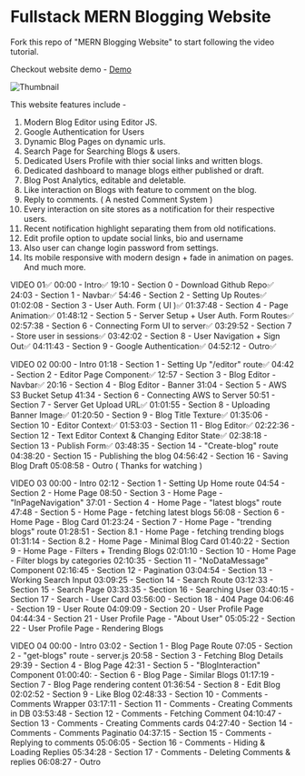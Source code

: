 # Fullstack MERN Blogging Website

Fork this repo of "MERN Blogging Website" to start following the video tutorial.

Checkout website demo - [Demo](https://youtu.be/J7BGuuuvDDk)

![Thumbnail](https://c10.patreonusercontent.com/4/patreon-media/p/post/90122909/dd5363bd03fb4a6c8fcd5d15df98e6bf/eyJ3Ijo4MjB9/1.png?token-time=1697414400&token-hash=BZ-Mzp19WnBLcCFB8LmJFDw98mpnCRGcOCt_T615miY%3D)

This website features include -

1. Modern Blog Editor using Editor JS.
2. Google Authentication for Users
3. Dynamic Blog Pages on dynamic urls.
4. Search Page for Searching Blogs & users.
5. Dedicated Users Profile with thier social links and written blogs.
6. Dedicated dashboard to manage blogs either published or draft.
7. Blog Post Analytics, editable and deletable.
8. Like interaction on Blogs with feature to comment on the blog.
9. Reply to comments. ( A nested Comment System )
10. Every interaction on site stores as a notification for their respective users.
11. Recent notification highlight separating them from old notifications.
12. Edit profile option to update social links, bio and username
13. Also user can change login password from settings.
14. Its mobile responsive with modern design + fade in animation on pages.
    And much more.

VIDEO 01✅
00:00 - Intro✅
19:10 - Section 0 - Download Github Repo✅
24:03 - Section 1 - Navbar✅
54:46 - Section 2 - Setting Up Routes✅
01:02:08 - Section 3 - User Auth. Form ( UI )✅
01:37:48 - Section 4 - Page Animation✅
01:48:12 - Section 5 - Server Setup + User Auth. Form Routes✅
02:57:38 - Section 6 - Connecting Form UI to server✅
03:29:52 - Section 7 - Store user in sessions✅
03:42:02 - Section 8 - User Navigation + Sign Out✅
04:11:43 - Section 9 - Google Authentication✅
04:52:12 - Outro✅

VIDEO 02
00:00 - Intro
01:18 - Section 1 - Setting Up "/editor" route✅
04:42 - Section 2 - Editor Page Component✅
12:57 - Section 3 - Blog Editor - Navbar✅
20:16 - Section 4 - Blog Editor - Banner
31:04 - Section 5 - AWS S3 Bucket Setup
41:34 - Section 6 - Connecting AWS to Server
50:51 - Section 7 - Server Get Upload URL✅
01:01:55 - Section 8 - Uploading Banner Image✅
01:20:50 - Section 9 - Blog Title Texture✅
01:35:06 - Section 10 - Editor Context✅
01:53:03 - Section 11 - Blog Editor✅
02:22:36 - Section 12 - Text Editor Context & Changing Editor State✅
02:38:18 - Section 13 - Publish Form✅
03:48:35 - Section 14 - "Create-blog" route
04:38:20 - Section 15 - Publishing the blog
04:56:42 - Section 16 - Saving Blog Draft
05:08:58 - Outro ( Thanks for watching )

VIDEO 03
00:00 - Intro
02:12 - Section 1 - Setting Up Home route
04:54 - Section 2 - Home Page
08:50 - Section 3 - Home Page - "InPageNavigation"
37:01 - Section 4 - Home Page - "latest blogs" route
47:48 - Section 5 - Home Page - fetching latest blogs
56:08 - Section 6 - Home Page - Blog Card
01:23:24 - Section 7 - Home Page - "trending blogs" route
01:28:51 - Section 8.1 - Home Page - fetching trending blogs
01:31:14 - Section 8.2 - Home Page - Minimal Blog Card
01:40:22 - Section 9 - Home Page - Filters + Trending Blogs
02:01:10 - Section 10 - Home Page - Filter blogs by categories
02:10:35 - Section 11 - "NoDataMessage" Component
02:16:45 - Section 12 - Pagination
03:04:54 - Section 13 - Working Search Input
03:09:25 - Section 14 - Search Route
03:12:33 - Section 15 - Search Page
03:33:35 - Section 16 - Searching User
03:40:15 - Section 17 - Search - User Card
03:56:00 - Section 18 - 404 Page
04:06:46 - Section 19 - User Route
04:09:09 - Section 20 - User Profile Page
04:44:34 - Section 21 - User Profile Page - "About User"
05:05:22 - Section 22 - User Profile Page - Rendering Blogs

VIDEO 04
00:00 - Intro
03:02 - Section 1 - Blog Page Route
07:05 - Section 2 - "get-blogs" route - server.js
20:58 - Section 3 - Fetching Blog Details
29:39 - Section 4 - Blog Page
42:31 - Section 5 - "BlogInteraction" Component
01:00:40: - Section 6 - Blog Page - Similar Blogs
01:17:19 - Section 7 - Blog Page rendering content
01:36:54 - Section 8 - Edit Blog
02:02:52 - Section 9 - Like Blog
02:48:33 - Section 10 - Comments - Comments Wrapper
03:17:11 - Section 11 - Comments - Creating Comments in DB
03:53:48 - Section 12 - Comments - Fetching Comment
04:10:47 - Section 13 - Comments - Creating Comments cards
04:27:40 - Section 14 - Comments - Comments Paginatio
04:37:15 - Section 15 - Comments - Replying to comments
05:06:05 - Section 16 - Comments - Hiding & Loading Replies
05:34:28 - Section 17 - Comments - Deleting Comments & replies
06:08:27 - Outro
